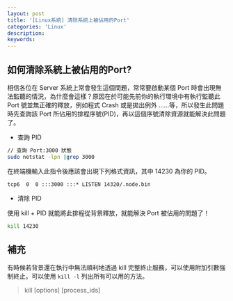 ```yaml
---
layout: post
title: '[Linux系統] 清除系統上被佔用的Port'
categories: 'Linux'
description:
keywords: 
---
```



## 如何清除系統上被佔用的Port?
相信各位在 Server 系統上常會發生這個問題，常常要啟動某個 Port 時會出現無法監聽的情況，為什麼會這樣？原因在於可能先前你的執行環境中有執行監聽此 Port 號並無正確的釋放，例如程式 Crash 或是拋出例外 ......等，所以發生此問題時先查詢該 Port 所佔用的排程序號(PID)，再以這個序號清除資源就能解決此問題了。

- 查詢 PID 

```bash
// 查詢 Port:3000 狀態 
sudo netstat -lpn |grep 3000 
```

在終端機輸入此指令後應該會出現下列格式資訊，其中 14230 為你的 PID。

```
tcp6  0  0 :::3000 :::* LISTEN 14320/.node.bin
```

- 清除 PID

使用 kill + PID 就能將此排程從背景釋放，就能解決 Port 被佔用的問題了！

```bash
kill 14230
```
## 補充
有時候若背景還在執行中無法順利地透過 kill 完整終止服務，可以使用附加引數強制終止。可以使用 `kill -l` 列出所有可以用的方法。

> kill [options] [process_ids]

